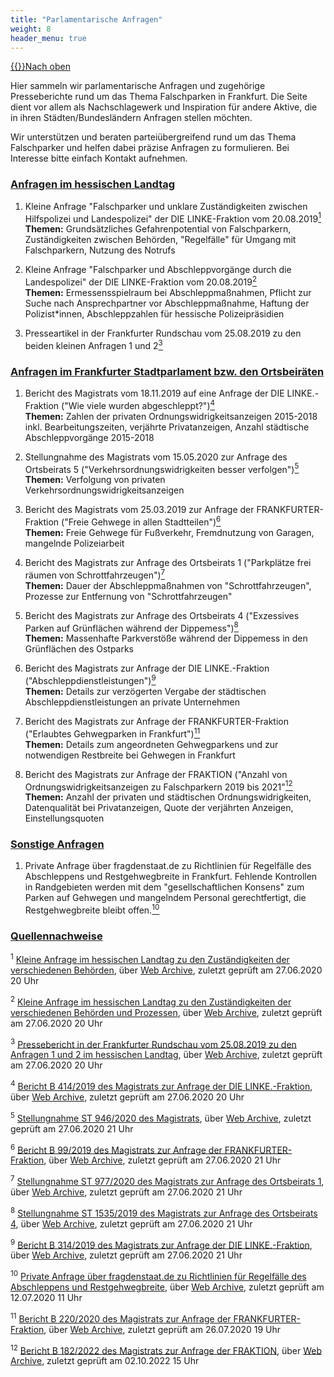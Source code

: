```yaml
---
title: "Parlamentarische Anfragen"
weight: 8
header_menu: true
---
```

[{{<icon class="fa fa-arrow-circle-o-up">}}Nach oben](#top)

Hier sammeln wir parlamentarische Anfragen und zugehörige Presseberichte rund um das Thema Falschparken in Frankfurt. Die Seite dient vor allem als Nachschlagewerk und Inspiration für andere Aktive, die in ihren Städten/Bundesländern Anfragen stellen möchten.

Wir unterstützen und beraten parteiübergreifend rund um das Thema Falschparker und helfen dabei präzise Anfragen zu formulieren. Bei Interesse bitte einfach Kontakt aufnehmen.

<a href="#parla_anfragen_landtag"><h3 id=parla_anfragen_landtag>Anfragen im hessischen Landtag</h3></a>

1.  Kleine Anfrage "Falschparker und unklare Zuständigkeiten zwischen Hilfspolizei und Landespolizei" der DIE LINKE-Fraktion vom 20.08.2019[<sup>1</sup>](#parla_anfragen_quellen_1)  
    **Themen:** Grundsätzliches Gefahrenpotential von Falschparkern, Zuständigkeiten zwischen Behörden, "Regelfälle" für Umgang mit Falschparkern, Nutzung des Notrufs

2.  Kleine Anfrage "Falschparker und Abschleppvorgänge durch die Landespolizei" der DIE LINKE-Fraktion vom 20.08.2019[<sup>2</sup>](#parla_anfragen_quellen_2)  
    **Themen:** Ermessensspielraum bei Abschleppmaßnahmen, Pflicht zur Suche nach Ansprechpartner vor Abschleppmaßnahme, Haftung der Polizist*innen, Abschleppzahlen für hessische Polizeipräsidien

3. Presseartikel in der Frankfurter Rundschau vom 25.08.2019 zu den beiden kleinen Anfragen 1 und 2[<sup>3</sup>](#parla_anfragen_quellen_3)

<a href="#parla_anfragen_frankfurt"><h3 id=parla_anfragen_frankfurt>Anfragen im Frankfurter Stadtparlament bzw. den Ortsbeiräten</h3></a>

1.  Bericht des Magistrats vom 18.11.2019 auf eine Anfrage der DIE LINKE.-Fraktion ("Wie viele wurden abgeschleppt?")[<sup>4</sup>](#parla_anfragen_quellen_4)  
    **Themen:** Zahlen der privaten Ordnungswidrigkeitsanzeigen 2015-2018 inkl. Bearbeitungszeiten, verjährte Privatanzeigen, Anzahl städtische Abschleppvorgänge 2015-2018

2.  Stellungnahme des Magistrats vom 15.05.2020 zur Anfrage des Ortsbeirats 5 ("Verkehrsordnungswidrigkeiten besser verfolgen")[<sup>5</sup>](#parla_anfragen_quellen_5)  
    **Themen:** Verfolgung von privaten Verkehrsordnungswidrigkeitsanzeigen

3.  Bericht des Magistrats vom 25.03.2019 zur Anfrage der FRANKFURTER-Fraktion ("Freie Gehwege in allen Stadtteilen")[<sup>6</sup>](#parla_anfragen_quellen_6)  
    **Themen:** Freie Gehwege für Fußverkehr, Fremdnutzung von Garagen, mangelnde Polizeiarbeit

4.  Bericht des Magistrats zur Anfrage des Ortsbeirats 1 ("Parkplätze frei räumen von Schrottfahrzeugen")[<sup>7</sup>](#parla_anfragen_quellen_7)  
    **Themen:** Dauer der Abschleppmaßnahmen von "Schrottfahrzeugen", Prozesse zur Entfernung von "Schrottfahrzeugen"

5.  Bericht des Magistrats zur Anfrage des Ortsbeirats 4 ("Exzessives Parken auf Grünflächen während der Dippemess")[<sup>8</sup>](#parla_anfragen_quellen_8)  
    **Themen:** Massenhafte Parkverstöße während der Dippemess in den Grünflächen des Ostparks

6.  Bericht des Magistrats zur Anfrage der DIE LINKE.-Fraktion ("Abschleppdienstleistungen")[<sup>9</sup>](#parla_anfragen_quellen_9)  
    **Themen:** Details zur verzögerten Vergabe der städtischen Abschleppdienstleistungen an private Unternehmen

7.  Bericht des Magistrats zur Anfrage der FRANKFURTER-Fraktion ("Erlaubtes Gehwegparken in Frankfurt")[<sup>11</sup>](#parla_anfragen_quellen_11)  
    **Themen:** Details zum angeordneten Gehwegparkens und zur notwendigen Restbreite bei Gehwegen in Frankfurt

8.  Bericht des Magistrats zur Anfrage der FRAKTION ("Anzahl von Ordnungswidrigkeitsanzeigen zu Falschparkern 2019 bis 2021"[<sup>12</sup>](#parla_anfragen_quellen_12)  
    **Themen:** Anzahl der privaten und städtischen Ordnungswidrigkeiten, Datenqualität bei Privatanzeigen, Quote der verjährten Anzeigen, Einstellungsquoten

<a href="#parla_anfragen_sonstige"><h3 id=parla_anfragen_sonstige>Sonstige Anfragen</h3></a>

1.  Private Anfrage über fragdenstaat.de zu Richtlinien für Regelfälle des Abschleppens und Restgehwegbreite in Frankfurt. Fehlende Kontrollen in Randgebieten werden mit dem "gesellschaftlichen Konsens" zum Parken auf Gehwegen und mangelndem Personal gerechtfertigt, die Restgehwegbreite bleibt offen.[<sup>10</sup>](#parla_anfragen_quellen_10)

<a href="#parla_anfragen_quellennachweise"><h3 id=parla_anfragen_quellennachweise>Quellennachweise</h3></a>

<sup id="parla_anfragen_quellen_1">1</sup> [Kleine Anfrage im hessischen Landtag zu den Zuständigkeiten der verschiedenen Behörden](http://starweb.hessen.de/cache/DRS/20/2/00932.pdf), über [Web Archive](https://web.archive.org/web/20191004184617/http://starweb.hessen.de/cache/DRS/20/2/00932.pdf), zuletzt geprüft am 27.06.2020 20 Uhr

<sup id="parla_anfragen_quellen_2">2</sup> [Kleine Anfrage im hessischen Landtag zu den Zuständigkeiten der verschiedenen Behörden und Prozessen](http://starweb.hessen.de/cache/DRS/20/3/00933.pdf), über [Web Archive](https://web.archive.org/web/20191004184644/starweb.hessen.de/cache/DRS/20/3/00933.pdf), zuletzt geprüft am 27.06.2020 20 Uhr

<sup id="parla_anfragen_quellen_3">3</sup> [Pressebericht in der Frankfurter Rundschau vom 25.08.2019 zu den Anfragen 1 und 2 im hessischen Landtag](https://www.fr.de/rhein-main/zugeparkte-radwege-polizei-soll-abschleppen-lassen-12943374.html), über [Web Archive](https://web.archive.org/web/20190825213337/www.fr.de/rhein-main/zugeparkte-radwege-polizei-soll-abschleppen-lassen-12943374.html), zuletzt geprüft am 27.06.2020 20 Uhr

<sup id="parla_anfragen_quellen_4">4</sup> [Bericht B 414/2019 des Magistrats zur Anfrage der DIE LINKE.-Fraktion](https://www.stvv.frankfurt.de/PARLISLINK/DDW?W=DOK_NAME=%27B_414_2019%27), über [Web Archive](https://web.archive.org/web/20200627195803/https://www.stvv.frankfurt.de/PARLISLINK/DDW?W=DOK_NAME=%27B_414_2019%27), zuletzt geprüft am 27.06.2020 20 Uhr

<sup id="parla_anfragen_quellen_5">5</sup> [Stellungnahme ST 946/2020 des Magistrats](https://www.stvv.frankfurt.de/PARLISLINK/DDW?W=DOK_NAME=%27ST_946_2020%27), über [Web Archive](https://web.archive.org/web/20200627194414/https://www.stvv.frankfurt.de/PARLISLINK/DDW?W=DOK_NAME=%27ST_946_2020%27), zuletzt geprüft am 27.06.2020 21 Uhr

<sup id="parla_anfragen_quellen_6">6</sup> [Bericht B 99/2019 des Magistrats zur Anfrage der FRANKFURTER-Fraktion](https://www.stvv.frankfurt.de/PARLISLINK/DDW?W=DOK_NAME=%27B_99_2019%27), über [Web Archive](https://web.archive.org/web/20190327214914/https://www.stvv.frankfurt.de/PARLISLINK/DDW?W=DOK_NAME=%27B_99_2019%27), zuletzt geprüft am 27.06.2020 21 Uhr

<sup id="parla_anfragen_quellen_7">7</sup> [Stellungnahme ST 977/2020 des Magistrats zur Anfrage des Ortsbeirats 1](https://www.stvv.frankfurt.de/PARLISLINK/DDW?W=DOK_NAME=%27ST_977_2020%27), über [Web Archive](https://web.archive.org/web/20200627194952/https://www.stvv.frankfurt.de/PARLISLINK/DDW?W=DOK_NAME=%27ST_977_2020%27), zuletzt geprüft am 27.06.2020 21 Uhr

<sup id="parla_anfragen_quellen_8">8</sup> [Stellungnahme ST 1535/2019 des Magistrats zur Anfrage des Ortsbeirats 4](https://www.stvv.frankfurt.de/PARLISLINK/DDW?W=DOK_NAME=%27ST_1535_2019%27), über [Web Archive](https://web.archive.org/web/20200627200527/https://www.stvv.frankfurt.de/PARLISLINK/DDW?W=DOK_NAME=%27ST_1535_2019%27), zuletzt geprüft am 27.06.2020 21 Uhr

<sup id="parla_anfragen_quellen_9">9</sup> [Bericht B 314/2019 des Magistrats zur Anfrage der DIE LINKE.-Fraktion](https://www.stvv.frankfurt.de/PARLISLINK/DDW?W=DOK_NAME=%27B_314_2019%27), über [Web Archive](https://web.archive.org/web/20200627201307/https://www.stvv.frankfurt.de/PARLISLINK/DDW?W=DOK_NAME=%27B_314_2019%27), zuletzt geprüft am 27.06.2020 21 Uhr

<sup id="parla_anfragen_quellen_10">10</sup> [Private Anfrage über fragdenstaat.de zu Richtlinien für Regelfälle des Abschleppens und Restgehwegbreite](https://fragdenstaat.de/anfrage/abschleppen-und-umsetzen-von-kraftfahrzeugen-gehwegrestbreite), über [Web Archive](https://fragdenstaat.de/anfrage/abschleppen-und-umsetzen-von-kraftfahrzeugen-gehwegrestbreite), zuletzt geprüft am 12.07.2020 11 Uhr

<sup id="parla_anfragen_quellen_11">11</sup> [Bericht B 220/2020 des Magistrats zur Anfrage der FRANKFURTER-Fraktion](https://www.stvv.frankfurt.de/PARLISLINK/DDW?W=DOK_NAME=%27B_228_2020%27), über [Web Archive](https://web.archive.org/web/*/https://www.stvv.frankfurt.de/PARLISLINK/DDW?W=DOK_NAME%3D'B_228_2020'), zuletzt geprüft am 26.07.2020 19 Uhr

<sup id="parla_anfragen_quellen_12">12</sup> [Bericht B 182/2022 des Magistrats zur Anfrage der FRAKTION](https://www.stvv.frankfurt.de/PARLISLINK/DDW?W=DOK_NAME=%27B_182_2022%27), über [Web Archive](https://web.archive.org/web/*/https://web.archive.org/web/*/https://www.stvv.frankfurt.de/PARLISLINK/DDW?W=DOK_NAME='B_182_2022'), zuletzt geprüft am 02.10.2022 15 Uhr

